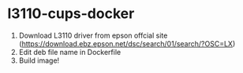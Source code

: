 # l3110-cups-docker

1. Download L3110 driver from epson offcial site (https://download.ebz.epson.net/dsc/search/01/search/?OSC=LX)
2. Edit deb file name in Dockerfile
3. Build image!
